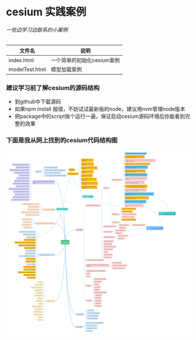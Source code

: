# cesium 实践案例
###### 一些边学习边联系的小案例
|  文件名 |  说明 |
| ------------ | ------------ |
| index.html  |  一个简单的初始化cesium案例 |
| modelTest.html  |  模型加载案例 |

### 建议学习前了解cesium的源码结构

- 到github中下载源码
- 如果npm install 报错，不妨试试最新版的node，建议用nvm管理node版本
- 把package中的script挨个运行一遍，保证启动cesium源码环境后你能看到完整的效果

### 下面是我从网上找到的cesium代码结构图
![](./resource/image/cesium.jpg)
